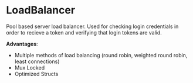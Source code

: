 # LoadBalancer
Pool based server load balancer.
Used for checking login credentials in order to recieve a token and verifying that login tokens are valid.

**Advantages**:
* Multiple methods of load balancing (round robin, weighted round robin, least connections)
* Mux Locked
* Optimized Structs